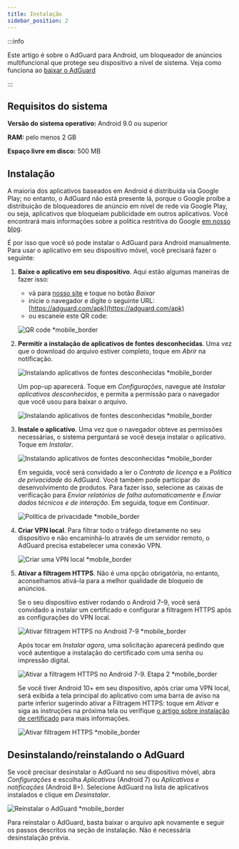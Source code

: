 ```yaml
---
title: Instalação
sidebar_position: 2
---
```


:::info

Este artigo é sobre o AdGuard para Android, um bloqueador de anúncios multifuncional que protege seu dispositivo a nível de sistema. Veja como funciona ao [baixar o AdGuard](https://agrd.io/download-kb-adblock)

:::

## Requisitos do sistema

**Versão do sistema operativo:** Android 9.0 ou superior

**RAM:** pelo menos 2 GB

**Espaço livre em disco:** 500 MB

## Instalação

A maioria dos aplicativos baseados em Android é distribuída via Google Play; no entanto, o AdGuard não está presente lá, porque o Google proíbe a distribuição de bloqueadores de anúncio em nível de rede via Google Play, ou seja, aplicativos que bloqueiam publicidade em outros aplicativos. Você encontrará mais informações sobre a política restritiva do Google [em nosso blog](https://adguard.com/blog/adguard-google-play-removal.html).

É por isso que você só pode instalar o AdGuard para Android manualmente. Para usar o aplicativo em seu dispositivo móvel, você precisará fazer o seguinte:

1. **Baixe o aplicativo em seu dispositivo**. Aqui estão algumas maneiras de fazer isso:

    - vá para [nosso site](https://adguard.com/adguard-android/overview.html) e toque no botão *Baixar*
    - inicie o navegador e digite o seguinte URL: [https://adguard.com/apk](https://adguard.com/apk)
    - ou escaneie este QR code:

    ![QR code *mobile_border](https://cdn.adtidy.org/content/kb/ad_blocker/android/installation/inst-qr-en-1.png)

1. **Permitir a instalação de aplicativos de fontes desconhecidas**. Uma vez que o download do arquivo estiver completo, toque em *Abrir* na notificação.

    ![Instalando aplicativos de fontes desconhecidas *mobile_border](https://cdn.adtidy.org/content/kb/ad_blocker/android/installation/inst_1.png)

    Um pop-up aparecerá. Toque em *Configurações*, navegue até *Instalar aplicativos desconhecidos*, e permita a permissão para o navegador que você usou para baixar o arquivo.

    ![Instalando aplicativos de fontes desconhecidas *mobile_border](https://cdn.adtidy.org/content/kb/ad_blocker/android/installation/inst_3.png)

1. **Instale o aplicativo**. Uma vez que o navegador obteve as permissões necessárias, o sistema perguntará se você deseja instalar o aplicativo. Toque em *Instalar*.

    ![Instalando aplicativos de fontes desconhecidas *mobile_border](https://cdn.adtidy.org/content/kb/ad_blocker/android/installation/inst_4.png)

    Em seguida, você será convidado a ler o *Contrato de licença* e a *Política de privacidade* do AdGuard. Você também pode participar do desenvolvimento de produtos. Para fazer isso, selecione as caixas de verificação para *Enviar relatórios de falha automaticamente* e *Enviar dados técnicos e de interação*. Em seguida, toque em *Continuar*.

    ![Política de privacidade *mobile_border](https://cdn.adtidy.org/content/kb/ad_blocker/android/installation/fl_3.png)

1. **Criar VPN local**. Para filtrar todo o tráfego diretamente no seu dispositivo e não encaminhá-lo através de um servidor remoto, o AdGuard precisa estabelecer uma conexão VPN.

    ![Criar uma VPN local *mobile_border](https://cdn.adtidy.org/content/kb/ad_blocker/android/installation/fl_2.png)

1. **Ativar a filtragem HTTPS**. Não é uma opção obrigatória, no entanto, aconselhamos ativá-la para a melhor qualidade de bloqueio de anúncios.

    Se o seu dispositivo estiver rodando o Android 7–9, você será convidado a instalar um certificado e configurar a filtragem HTTPS após as configurações do VPN local.

    ![Ativar filtragem HTTPS no Android 7-9 *mobile_border](https://cdn.adtidy.org/content/kb/ad_blocker/android/installation/cert_1.jpg)

    Após tocar em *Instalar agora*, uma solicitação aparecerá pedindo que você autentique a instalação do certificado com uma senha ou impressão digital.

    ![Ativar a filtragem HTTPS no Android 7-9. Etapa 2 *mobile_border](https://cdn.adtidy.org/content/kb/ad_blocker/android/installation/cert_2.jpg)

    Se você tiver Android 10+ em seu dispositivo, após criar uma VPN local, será exibida a tela principal do aplicativo com uma barra de aviso na parte inferior sugerindo ativar a Filtragem HTTPS: toque em *Ativar* e siga as instruções na próxima tela ou verifique [o artigo sobre instalação de certificado](solving-problems/manual-certificate.md) para mais informações.

    ![Ativar filtragem HTTPS *mobile_border](https://cdn.adtidy.org/content/kb/ad_blocker/android/installation/fl_5.png)

## Desinstalando/reinstalando o AdGuard

Se você precisar desinstalar o AdGuard no seu dispositivo móvel, abra *Configurações* e escolha *Aplicativos* (Android 7) ou *Aplicativos e notificações* (Android 8+). Selecione AdGuard na lista de aplicativos instalados e clique em *Desinstalar*.

![Reinstalar o AdGuard *mobile_border](https://cdn.adtidy.org/content/kb/ad_blocker/android/installation/inst_4.png)

Para reinstalar o AdGuard, basta baixar o arquivo apk novamente e seguir os passos descritos na seção de instalação. Não é necessária desinstalação prévia.
